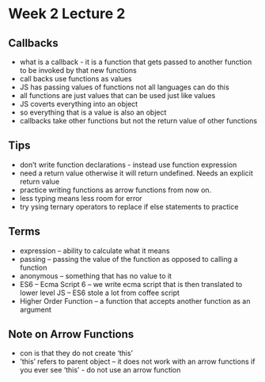 # Week 2 Lecture 2

## Callbacks

- what is a callback  - it is a function that gets passed to another function to be invoked by that new functions
- call backs use functions as values
- JS has passing values of functions not all languages can do this
- all functions are just values that can be used just like values
- JS coverts everything into an object
- so everything that is a value is also an object
- callbacks take other functions but not the return value of other functions

## Tips
- don’t write function declarations - instead use function expression
- need a return value otherwise it will return undefined. Needs an explicit return value
- practice writing functions as arrow functions from now on.
- less typing means less room for error
- try ysing ternary operators to replace if else statements to practice

## Terms
- expression – ability to calculate what it means
- passing – passing the value of the function as opposed to calling a function
- anonymous – something that has no value to it 
- ES6 – Ecma Script 6 – we write ecma script that is then translated to lower level JS – ES6 stole a lot from coffee script
- Higher Order Function – a function that accepts another function as an argument

## Note on Arrow Functions
- con is that they do not create ‘this’
- ’this’ refers to parent object – it does not work with an arrow functions if you ever see ‘this' - do not use an arrow function



